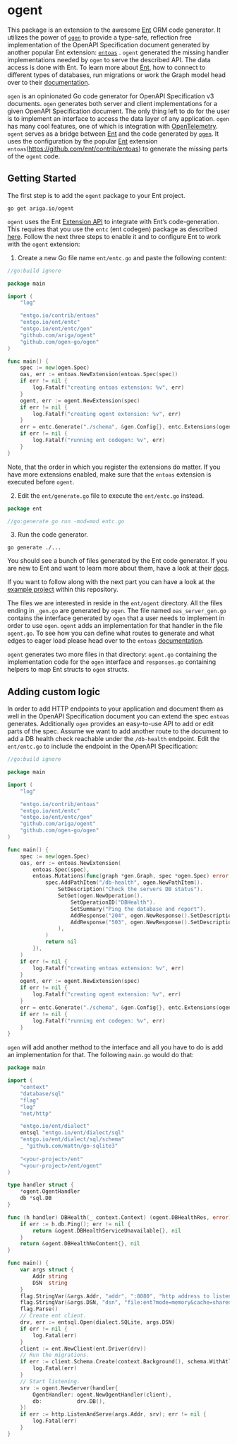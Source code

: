 # ogent

This package is an extension to the awesome [Ent](https://entgo.io) ORM code generator. It utilizes the power
of [`ogen`](https://github.com/ogen-go/ogen) to provide a type-safe, reflection free implementation of the OpenAPI
Specification document generated by another popular Ent extension: [`entoas`](https://github.com/ent/contrib/entoas)
. `ogent` generated the missing handler implementations needed by `ogen` to serve the described API. The data access is
done with Ent. To learn more about [Ent](https://entgo.io), how to connect to different types of databases, run
migrations or work the Graph model head over to their [documentation](https://entgo.io/docs/getting-started).

`ogen` is an opinionated Go code generator for OpenAPI Specification v3 documents. `ogen` generates both server and
client implementations for a given OpenAPI Specification document. The only thing left to do for the user is to
implement an interface to access the data layer of any application. `ogen` has many cool features, one of which is
integration with [OpenTelemetry](https://opentelemetry.io/). `ogent` serves as a bridge between [Ent](https://entgo.io)
and the code generated by [`ogen`](https://github.com/ogen-go/ogen). It uses the configuration by the
popular [Ent](https://entgo.io) extension `entoas`(https://github.com/ent/contrib/entoas) to generate the missing parts
of the `ogent` code.

## Getting Started

The first step is to add the `ogent` package to your Ent project.

```shell
go get ariga.io/ogent
```

`ogent` uses the Ent [Extension API](https://entgo.io/docs/extensions) to integrate with Ent’s code-generation. This
requires that you use the `entc` (ent codegen) package as
described [here](https://entgo.io/docs/code-gen#use-entc-as-a-package). Follow the next three steps to enable it and to
configure Ent to work with the `ogent` extension:

1. Create a new Go file name `ent/entc.go` and paste the following content:

```go
//go:build ignore

package main

import (
	"log"

	"entgo.io/contrib/entoas"
	"entgo.io/ent/entc"
	"entgo.io/ent/entc/gen"
	"github.com/ariga/ogent"
	"github.com/ogen-go/ogen"
)

func main() {
	spec := new(ogen.Spec)
	oas, err := entoas.NewExtension(entoas.Spec(spec))
	if err != nil {
		log.Fatalf("creating entoas extension: %v", err)
	}
	ogent, err := ogent.NewExtension(spec)
	if err != nil {
		log.Fatalf("creating ogent extension: %v", err)
	}
	err = entc.Generate("./schema", &gen.Config{}, entc.Extensions(ogent, oas))
	if err != nil {
		log.Fatalf("running ent codegen: %v", err)
	}
}
```

Note, that the order in which you register the extensions do matter. If you have more extensions enabled, make sure that
the `entoas` extension is executed before `ogent`.

2. Edit the `ent/generate.go` file to execute the `ent/entc.go` instead.

```go
package ent

//go:generate go run -mod=mod entc.go
```

3. Run the code generator.

```shell
go generate ./...
```

You should see a bunch of files generated by the Ent code generator. If you are new to Ent and want to learn more about
them, have a look at their [docs](https://entgo.io/docs).

If you want to follow along with the next part you can have a look at
the [example project](https://github.com/ariga/ogent/tree/master/example/pets) within this repository.

The files we are interested in reside in the `ent/ogent` directory. All the files ending in `_gen.go` are generated
by `ogen`. The file named `oas_server_gen.go` contains the interface generated by `ogen` that a user needs to implement
in order to use `ogen`. `ogent` adds an implementation for that handler in the file `ogent.go`. To see how you can
define what routes to generate and what edges to eager load please head over to
the `entoas` [documentation](https://github.com/ent/contrib/entoas).

`ogent` generates two more files in that directory: `ogent.go` containing the implementation code for the `ogen`
interface and `responses.go` containing helpers to map Ent structs to `ogen` structs.

## Adding custom logic

In order to add HTTP endpoints to your application and document them as well in the OpenAPI Specification document you
can extend the spec `entoas` generates. Additionally `ogen` provides an easy-to-use API to add or edit parts of the
spec. Assume we want to add another route to the document to add a DB health check reachable under the `/db-health`
endpoint. Edit the `ent/entc.go` to include the endpoint in the OpenAPI Specification:

```go
//go:build ignore

package main

import (
	"log"

	"entgo.io/contrib/entoas"
	"entgo.io/ent/entc"
	"entgo.io/ent/entc/gen"
	"github.com/ariga/ogent"
	"github.com/ogen-go/ogen"
)

func main() {
	spec := new(ogen.Spec)
	oas, err := entoas.NewExtension(
		entoas.Spec(spec),
		entoas.Mutations(func(graph *gen.Graph, spec *ogen.Spec) error {
			spec.AddPathItem("/db-health", ogen.NewPathItem().
				SetDescription("Check the servers DB status").
				SetGet(ogen.NewOperation().
					SetOperationID("DBHealth").
					SetSummary("Ping the database and report").
					AddResponse("204", ogen.NewResponse().SetDescription("DB is reachable")).
					AddResponse("503", ogen.NewResponse().SetDescription("DB is not reachable")),
				),
			)
			return nil
		}),
	)
	if err != nil {
		log.Fatalf("creating entoas extension: %v", err)
	}
	ogent, err := ogent.NewExtension(spec)
	if err != nil {
		log.Fatalf("creating ogent extension: %v", err)
	}
	err = entc.Generate("./schema", &gen.Config{}, entc.Extensions(ogent, oas))
	if err != nil {
		log.Fatalf("running ent codegen: %v", err)
	}
}
```

`ogen` will add another method to the interface and all you have to do is add an implementation for that. The
following `main.go` would do that:

```go
package main

import (
	"context"
	"database/sql"
	"flag"
	"log"
	"net/http"

	"entgo.io/ent/dialect"
	entsql "entgo.io/ent/dialect/sql"
	"entgo.io/ent/dialect/sql/schema"
	_ "github.com/mattn/go-sqlite3"
	
	"<your-project>/ent"
	"<your-project>/ent/ogent"
)

type handler struct {
	*ogent.OgentHandler
	db *sql.DB
}

func (h handler) DBHealth(_ context.Context) (ogent.DBHealthRes, error) {
	if err := h.db.Ping(); err != nil {
		return &ogent.DBHealthServiceUnavailable{}, nil
	}
	return &ogent.DBHealthNoContent{}, nil
}

func main() {
	var args struct {
		Addr string
		DSN  string
	}
	flag.StringVar(&args.Addr, "addr", ":8080", "http address to listen")
	flag.StringVar(&args.DSN, "dsn", "file:ent?mode=memory&cache=shared&_fk=1", "dsn of database")
	flag.Parse()
	// Create ent client.
	drv, err := entsql.Open(dialect.SQLite, args.DSN)
	if err != nil {
		log.Fatal(err)
	}
	client := ent.NewClient(ent.Driver(drv))
	// Run the migrations.
	if err := client.Schema.Create(context.Background(), schema.WithAtlas(true)); err != nil {
		log.Fatal(err)
	}
	// Start listening.
	srv := ogent.NewServer(handler{
		OgentHandler: ogent.NewOgentHandler(client),
		db:           drv.DB(),
	})
	if err := http.ListenAndServe(args.Addr, srv); err != nil {
		log.Fatal(err)
	}
}
```